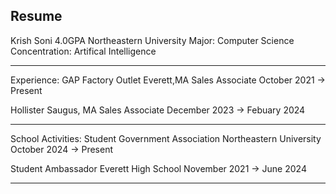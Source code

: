 ## Resume

Krish Soni            4.0GPA
Northeastern University
Major: Computer Science
Concentration: Artifical Intelligence
______________________________________
Experience:
GAP Factory Outlet
Everett,MA
Sales Associate
October 2021 -> Present

Hollister
Saugus, MA
Sales Associate
December 2023 -> Febuary 2024
______________________________________
School Activities:
Student Government Association
Northeastern University
October 2024 -> Present

Student Ambassador
Everett High School
November 2021 -> June 2024
______________________________________
